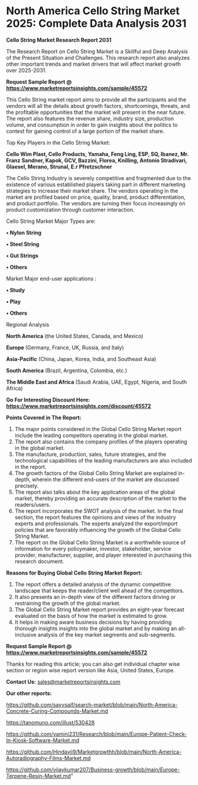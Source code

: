 # North America Cello String Market 2025: Complete Data Analysis 2031

<strong>Cello String Market Research Report 2031</strong>

The Research Report on Cello String Market is a Skillful and Deep Analysis of the Present Situation and Challenges. This research report also analyzes other important trends and market drivers that will affect market growth over 2025-2031.

<strong>Request Sample Report @ <a href=https://www.marketreportsinsights.com/sample/45572>https://www.marketreportsinsights.com/sample/45572</a></strong>

This Cello String market report aims to provide all the participants and the vendors will all the details about growth factors, shortcomings, threats, and the profitable opportunities that the market will present in the near future. The report also features the revenue share, industry size, production volume, and consumption in order to gain insights about the politics to contest for gaining control of a large portion of the market share.

Top Key Players in the Cello String Market:

<strong>Cello Wim Plast, Cello Products, Yamaha, Feng Ling, ESP, SQ, Ibanez, Mr. Franz Sandner, Kapok, GCV, Bazzini, Florea, Knilling, Antonio Stradivari, Glaesel, Merano, Strunal, E.r Pfretzschner</strong>

The Cello String Industry is severely competitive and fragmented due to the existence of various established players taking part in different marketing strategies to increase their market share. The vendors operating in the market are profiled based on price, quality, brand, product differentiation, and product portfolio. The vendors are turning their focus increasingly on product customization through customer interaction.

Cello String Market Major Types are:

<strong>•  Nylon String

•  Steel String

•  Gut Strings

•  Others</strong>

Market Major end-user applications :

<strong>•  Study

•  Play

•  Others</strong>

Regional Analysis

</u><strong><b>North America</b></strong> (the United States, Canada, and Mexico)

<strong><b>Europe </b></strong>(Germany, France, UK, Russia, and Italy)

<strong><b>Asia-Pacific</b></strong> (China, Japan, Korea, India, and Southeast Asia)

<strong><b>South America</b></strong> (Brazil, Argentina, Colombia, etc.)

<strong><b>The Middle East and Africa</b></strong> (Saudi Arabia, UAE, Egypt, Nigeria, and South Africa)

<strong>Go For Interesting Discount Here: <a href=https://www.marketreportsinsights.com/discount/45572>https://www.marketreportsinsights.com/discount/45572</a></strong>

<strong>Points Covered in The Report:</strong>
<ol>
  <li>The major points considered in the Global Cello String Market report include the leading competitors operating in the global market.</li>
  <li>The report also contains the company profiles of the players operating in the global market.</li>
  <li>The manufacture, production, sales, future strategies, and the technological capabilities of the leading manufacturers are also included in the report.</li>
  <li>The growth factors of the Global Cello String Market are explained in-depth, wherein the different end-users of the market are discussed precisely.</li>
  <li>The report also talks about the key application areas of the global market, thereby providing an accurate description of the market to the readers/users.</li>
  <li>The report incorporates the SWOT analysis of the market. In the final section, the report features the opinions and views of the industry experts and professionals. The experts analyzed the export/import policies that are favorably influencing the growth of the Global Cello String Market.</li>
  <li>The report on the Global Cello String Market is a worthwhile source of information for every policymaker, investor, stakeholder, service provider, manufacturer, supplier, and player interested in purchasing this research document.</li>
</ol>
<strong>Reasons for Buying Global Cello String Market Report:</strong>

<ol>
  <li>The report offers a detailed analysis of the dynamic competitive landscape that keeps the reader/client well ahead of the competitors.</li>
  <li>It also presents an in-depth view of the different factors driving or restraining the growth of the global market.</li>
  <li>The Global Cello String Market report provides an eight-year forecast evaluated on the basis of how the market is estimated to grow.</li>
  <li>It helps in making aware business decisions by having providing thorough insights insights into the global market and by making an all-inclusive analysis of the key market segments and sub-segments.</li>
</ol>
<strong>Request Sample Report @ <a href=https://www.marketreportsinsights.com/sample/45572>https://www.marketreportsinsights.com/sample/45572</a></strong>


Thanks for reading this article; you can also get individual chapter wise section or region wise report version like Asia, United States, Europe.

<strong>Contact Us:</strong>
sales@marketreportsinsights.com

<strong>Our other reports:</strong>

<a href=https://github.com/sayysaif/search-market/blob/main/North-America-Concrete-Curing-Compounds-Market.md>https://github.com/sayysaif/search-market/blob/main/North-America-Concrete-Curing-Compounds-Market.md</a>

<a href=https://tanomuno.com/illust/530428>https://tanomuno.com/illust/530428</a>

<a href=https://github.com/yamini231/Research/blob/main/Europe-Patient-Check-In-Kiosk-Software-Market.md>https://github.com/yamini231/Research/blob/main/Europe-Patient-Check-In-Kiosk-Software-Market.md</a>

<a href=https://github.com/Hindavii9/Marketgrowthh/blob/main/North-America-Autoradiography-Films-Market.md>https://github.com/Hindavii9/Marketgrowthh/blob/main/North-America-Autoradiography-Films-Market.md</a>

<a href=https://github.com/vijaykumar207/Business-growth/blob/main/Europe-Terpene-Resin-Market.md>https://github.com/vijaykumar207/Business-growth/blob/main/Europe-Terpene-Resin-Market.md</a>"

